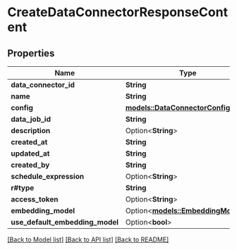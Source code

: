 # CreateDataConnectorResponseContent

## Properties

Name | Type | Description | Notes
------------ | ------------- | ------------- | -------------
**data_connector_id** | **String** |  | 
**name** | **String** |  | 
**config** | [**models::DataConnectorConfigUnion**](DataConnectorConfigUnion.md) |  | 
**data_job_id** | **String** |  | 
**description** | Option<**String**> |  | [optional]
**created_at** | **String** |  | 
**updated_at** | **String** |  | 
**created_by** | **String** |  | 
**schedule_expression** | Option<**String**> |  | [optional]
**r#type** | **String** |  | 
**access_token** | Option<**String**> |  | [optional]
**embedding_model** | Option<[**models::EmbeddingModel**](EmbeddingModel.md)> |  | [optional]
**use_default_embedding_model** | Option<**bool**> |  | [optional]

[[Back to Model list]](../README.md#documentation-for-models) [[Back to API list]](../README.md#documentation-for-api-endpoints) [[Back to README]](../README.md)


